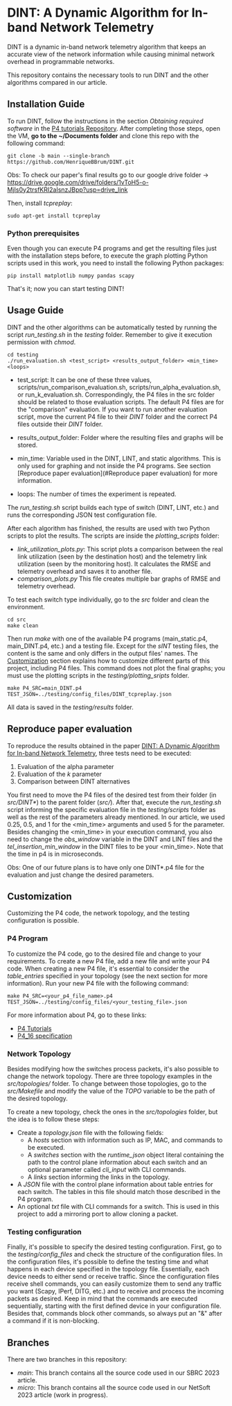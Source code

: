# DINT: A Dynamic Algorithm for In-band Network Telemetry

DINT is a dynamic in-band network telemetry algorithm that keeps an accurate view of the network information while causing minimal network overhead in programmable networks. 

This repository contains the necessary tools to run DINT and the other algorithms compared in our article. 


## Installation Guide

To run DINT, follow the instructions in the section *Obtaining required software* in the [P4 tutorials Repository](https://github.com/p4lang/tutorials). After completing those steps, open the VM, **go to the \~/Documents folder** and clone this repo with the following command: 

```
git clone -b main --single-branch https://github.com/HenriqueBBrum/DINT.git 
```

Obs: To check our paper's final results go to our google drive folder -> https://drive.google.com/drive/folders/1vToH5-o-MjIs0y2trsfKRI2aIsnzJBpp?usp=drive_link

Then, install *tcpreplay*:

```
sudo apt-get install tcpreplay
```

### Python prerequisites 

Even though you can execute P4 programs and get the resulting files just with the installation steps before, to execute the graph plotting Python scripts used in this work, you need to install the following Python packages:

```
pip install matplotlib numpy pandas scapy
```

That's it; now you can start testing DINT!
## Usage Guide


DINT and the other algorithms can be automatically tested by running the script *run_testing.sh* in the *testing* folder. Remember to give it execution permission with *chmod*.
```
cd testing
./run_evaluation.sh <test_script> <results_output_folder> <min_time> <loops>
```
* test_script: It can be one of these three values, scripts/run_comparison_evaluation.sh, scripts/run_alpha_evaluation.sh, or run_k_evaluation.sh. Correspondingly, the P4 files in the src folder should be related to those evaluation scripts. The default P4 files are for the "comparison" evaluation. If you want to run another evaluation script, move the current P4 file to their *DINT* folder and the correct P4 files outside their *DINT* folder.

* results_output_folder: Folder where the resulting files and graphs will be stored.

* min_time: Variable used in the DINT, LINT, and static algorithms. This is only used for graphing and not inside the P4 programs. See section [Reproduce paper evaluation](#Reproduce paper evaluation) for more information.

* loops: The number of times the experiment is repeated.

The *run_testing.sh* script builds each type of switch (DINT, LINT, etc.) and runs the corresponding JSON test configuration file.

After each algorithm has finished, the results are used with two Python scripts to plot the results. The scripts are inside the *plotting_scripts* folder:

* *link_utilization_plots.py*: This script plots a comparison between the real link utilization (seen by the destination host) and the telemetry link utilization (seen by the monitoring host). It calculates the RMSE and telemetry overhead and saves it to another file.
* *comparison_plots.py* This file creates multiple bar graphs of RMSE and telemetry overhead.


To test each switch type individually, go to the *src* folder and clean the environment.

```
cd src
make clean
```
Then run *make* with one of the available P4 programs (main_static.p4, main_DINT.p4, etc.) and a testing file. Except for the *sINT* testing files, the content is the same and only differs in the output files' names. The [Customization](#Customization) section explains how to customize different parts of this project, including P4 files. This command does not plot the final graphs; you must use the plotting scripts in the *testing/plotting_sripts* folder.

```
make P4_SRC=main_DINT.p4 TEST_JSON=../testing/config_files/DINT_tcpreplay.json
```

All data is saved in the *testing/results* folder.

## Reproduce paper evaluation

To reproduce the results obtained in the paper [DINT: A Dynamic Algorithm for In-band Network Telemetry](), three tests need to be executed:

1. Evaluation of the alpha parameter
2. Evaluation of the _k_ parameter
3. Comparison between DINT alternatives


You first need to move the P4 files of the desired test from their folder (in _src/DINT*_) to the parent folder (_src/_). After that, execute the *run_testing.sh* script informing the specific evaluation file in the *testing/scripts* folder as well as the rest of the parameters already mentioned. In our article, we used 0.25, 0.5, and 1 for the <min_time> arguments and used 5 for the <loops> parameter. Besides changing the <min_time> in your execution command, you also need to change the _obs_window_ variable in the DINT and LINT files and the _tel_insertion_min_window_ in the DINT files to be your <min_time>. Note that the time in p4 is in microseconds.

Obs: One of our future plans is to have only one DINT\*.p4 file for the evaluation and just change the desired parameters. 

## Customization

Customizing the P4 code, the network topology, and the testing configuration is possible.

### P4 Program

To customize the P4 code, go to the desired file and change to your requirements. To create a new P4 file, add a new file and write your P4 code. When creating a new P4 file, it's essential to consider the *table_entries* specified in your topology (see the next section for more information). Run your new P4 file with the following command:

```
make P4_SRC=<your_p4_file_name>.p4 TEST_JSON=../testing/config_files/<your_testing_file>.json
```

For more information about P4, go to these links:
- [P4 Tutorials](https://github.com/p4lang/tutorials)
- [P4_16 specification](https://p4.org/p4-spec/docs/P4-16-v1.0.0-spec.html)

### Network Topology

Besides modifying how the switches process packets, it's also possible to change the network topology. There are three topology examples in the *src/topologies/* folder. To change between those topologies,  go to the *src/Makefile* and modify the value of the *TOPO* variable to be the path of the desired topology. 

To create a new topology, check the ones in the *src/topologies* folder, but the idea is to follow these steps:
- Create a *topology.json* file with the following fields:
	- A *hosts* section with information such as IP, MAC, and commands to be executed.
	- A *switches* section with the *runtime_json* object literal containing the path to the control plane information about each switch and an optional parameter called *cli_input* with CLI commands.
	- A *links* section informing the links in the topology.
- A *JSON* file with the control plane information about table entries for each switch. The tables in this file should match those described in the P4 program.
- An optional *txt* file with CLI commands for a switch. This is used in this project to add a mirroring port to allow cloning a packet.


### Testing configuration

Finally, it's possible to specify the desired testing configuration. First, go to the *testing/config_files* and check the structure of the configuration files. In the configuration files, it's possible to define the testing time and what happens in each device specified in the topology file. Essentially, each device needs to either send or receive traffic. Since the configuration files receive shell commands, you can easily customize them to send any traffic you want (Scapy, IPerf, DITG, etc.) and to receive and process the incoming packets as desired. Keep in mind that the commands are executed sequentially, starting with the first defined device in your configuration file. Besides that, commands block other commands, so always put an "&" after a command if it is non-blocking.



## Branches

There are two branches in this repository:

* _main_: This branch contains all the source code used in our SBRC 2023 article.
* _micro_: This branch contains all the source code used in our NetSoft 2023 article (work in progress).
